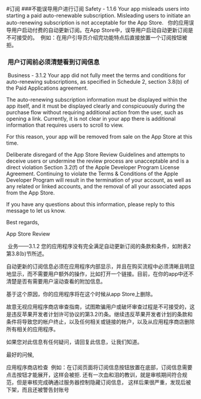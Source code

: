 #订阅
###不能误导用户进行订阅
Safety - 1.1.6 Your app misleads users into starting a paid auto-renewable subscription. Misleading users to initiate an auto-renewing subscription is not acceptable for the App Store. 
 你的应用误导用户启动付费的自动更新订阅。在App Store中，误导用户启动自动更新订阅是不可接受的。
 例如：在用户引导页介绍完功能特点后直接放置一个订阅按钮被拒。
###	 用户订阅前必须清楚看到订阅信息
 Business - 3.1.2
Your app did not fully meet the terms and conditions for auto-renewing subscriptions, as specified in Schedule 2, section 3.8(b) of the Paid Applications agreement. 

The auto-renewing subscription information must be displayed within the app itself, and it must be displayed clearly and conspicuously during the purchase flow without requiring additional action from the user, such as opening a link. Currently, it is not clear in your app there is additional information that requires users to scroll to view. 

For this reason, your app will be removed from sale on the App Store at this time.

Deliberate disregard of the App Store Review Guidelines and attempts to deceive users or undermine the review process are unacceptable and is a direct violation Section 3.2(f) of the Apple Developer Program License Agreement. Continuing to violate the Terms & Conditions of the Apple Developer Program will result in the termination of your account, as well as any related or linked accounts, and the removal of all your associated apps from the App Store.

If you have any questions about this information, please reply to this message to let us know.

Best regards,

App Store Review

 业务——3.1.2
您的应用程序没有完全满足自动更新订阅的条款和条件，如附表2第3.8(b)节所述。

自动更新的订阅信息必须在应用程序内部显示，并且在购买流程中必须清晰且明显地显示，而不需要用户额外的操作，比如打开一个链接。目前，在你的app中还不清楚是否有需要用户滚动查看的附加信息。

基于这个原因，你的应用程序将在这个时候从app Store上删除。

故意无视应用程序商店审查指南，试图欺骗用户或破坏审查过程是不可接受的，这是违反苹果开发者计划许可协议的第3.2(f)条。继续违反苹果开发者计划的条款和条件将导致您的帐户终止，以及任何相关或链接的帐户，以及从应用程序商店删除所有相关的应用程序。

如果您对此信息有任何疑问，请回复此信息，让我们知道。

最好的问候,

应用程序商店检查
 例如：在订阅页面将订阅信息按钮放置在底部，订阅信息需要点击按钮才能展开，这样会被拒. 还有一次血和泪的教训，就是审核期间符合规范，但是审核完成确通过服务器控制隐藏订阅信息， 这样后果很严重，发现后被下架，而且还被警告封账号




